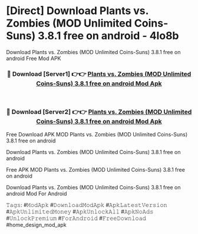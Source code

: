 # [Direct] Download Plants vs. Zombies (MOD Unlimited Coins-Suns) 3.8.1 free on android - 4lo8b
Download Plants vs. Zombies (MOD Unlimited Coins-Suns) 3.8.1 free on android Free Mod APK

<div align="center">
<h3>🔴 Download [Server1] 👉👉 <a href="https://apk-comot.site?title=Plants_vs._Zombies_(MOD_Unlimited_Coins-Suns)_3.8.1_free_on_android">Plants vs. Zombies (MOD Unlimited Coins-Suns) 3.8.1 free on android Mod Apk</a></h3><br>

<h3>🔴 Download [Server2] 👉👉 <a href="https://apk-comot.site?title=Plants_vs._Zombies_(MOD_Unlimited_Coins-Suns)_3.8.1_free_on_android">Plants vs. Zombies (MOD Unlimited Coins-Suns) 3.8.1 free on android Mod Apk</a></h3>
</div>


Free Download APK MOD Plants vs. Zombies (MOD Unlimited Coins-Suns) 3.8.1 free on android

Download Plants vs. Zombies (MOD Unlimited Coins-Suns) 3.8.1 free on android 

Free APK MOD Plants vs. Zombies (MOD Unlimited Coins-Suns) 3.8.1 free on android 

Download Plants vs. Zombies (MOD Unlimited Coins-Suns) 3.8.1 free on android Mod For Android

𝚃𝚊𝚐𝚜: #𝙼𝚘𝚍𝙰𝚙𝚔 #𝙳𝚘𝚠𝚗𝚕𝚘𝚊𝚍𝙼𝚘𝚍𝙰𝚙𝚔 #𝙰𝚙𝚔𝙻𝚊𝚝𝚎𝚜𝚝𝚅𝚎𝚛𝚜𝚒𝚘𝚗 #𝙰𝚙𝚔𝚄𝚗𝚕𝚒𝚖𝚒𝚝𝚎𝚍𝙼𝚘𝚗𝚎𝚢 #𝙰𝚙𝚔𝚄𝚗𝚕𝚘𝚌𝚔𝙰𝚕𝚕 #𝙰𝚙𝚔𝙽𝚘𝙰𝚍𝚜 #𝚄𝚗𝚕𝚘𝚌𝚔𝙿𝚛𝚎𝚖𝚒𝚞𝚖 #𝙵𝚘𝚛𝙰𝚗𝚍𝚛𝚘𝚒𝚍 #𝙵𝚛𝚎𝚎𝙳𝚘𝚠𝚗𝚕𝚘𝚊𝚍 #home_design_mod_apk